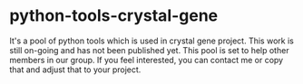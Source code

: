 # python-tools-crystal-gene
It's a pool of python tools which is used in crystal gene project.
This work is still on-going and has not been published yet.
This pool is set to help other members in our group. If you feel interested, you can contact me or copy that and adjust that to your project.
